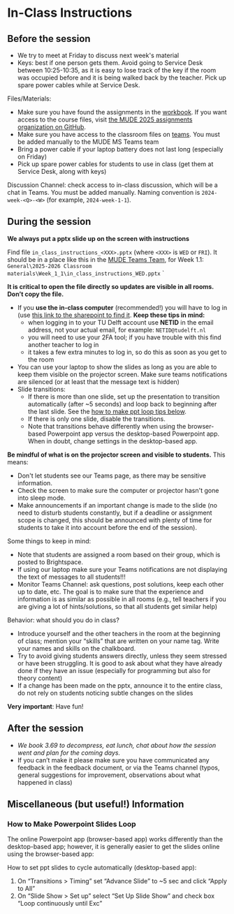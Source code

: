 # In-Class Instructions

## Before the session
- We try to meet at Friday to discuss next week's material
- Keys: best if one person gets them. Avoid going to Service Desk between 10:25-10:35, as it is easy to lose track of the key if the room was occupied before and it is being walked back by the teacher. Pick up spare power cables while at Service Desk. 

Files/Materials:

- Make sure you have found the assignments in the [workbook](https://mude-2025.github.io/workbook/). If you want access to the course files, visit [the MUDE 2025 assignments organization on GitHub](https://github.com/MUDE-2025).
- Make sure you have access to the classroom files on [teams](https://tud365.sharepoint.com/:f:/r/sites/MUDE/Gedeelde%20documenten/General/2025-2026%20Classroom%20material?csf=1&web=1&e=CR1Le0). You must be added manually to the MUDE MS Teams team
- Bring a power cable if your laptop battery does not last long (especially on Friday)
- Pick up spare power cables for students to use in class (get them at Service Desk, along with keys)

Discussion Channel: check access to in-class discussion, which will be a chat in Teams. You must be added manually. Naming convention is `2024-week-<Q>-<W>` (for example, `2024-week-1-1`).

## During the session

**We always put a pptx slide up on the screen with instructions**

Find file `in_class_instructions_<XXX>.pptx` (where `<XXX>` is `WED` or `FRI`). It should be in a place like this in the [MUDE Teams Team](https://tud365.sharepoint.com/:f:/r/sites/MUDE/Gedeelde%20documenten/General/2025-2026%20Classroom%20material?csf=1&web=1&e=CR1Le0), for Week 1.1: `General\2025-2026 Classroom materials\Week_1_1\in_class_instructions_WED.pptx`
`

**It is critical to open the file directly so updates are visible in all rooms. Don’t copy the file.**

- If you **use the in-class computer** (recommended!) you will have to log in (use [this link to the sharepoint to find it](https://tud365.sharepoint.com/:f:/r/sites/MUDE/Gedeelde%20documenten/General/2025-2026%20Classroom%20material?csf=1&web=1&e=CR1Le0). **Keep these tips in mind:**
  - when logging in to your TU Delft account use **NETID** in the email address, not your actual email, for example: `NETID@tudelft.nl`
  - you will need to use your 2FA tool; if you have trouble with this find another teacher to log in
  - it takes a few extra minutes to log in, so do this as soon as you get to the room
- You can use your laptop to show the slides as long as you are able to keep them visible on the projector screen. Make sure teams notifications are silenced (or at least that the message text is hidden)
- Slide transitions:
  - If there is more than one slide, set up the presentation to transition automatically (after ~5 seconds) and loop back to beginning after the last slide. See the [how to make ppt loop tips below](#how-to-make-powerpoint-slides-loop).
  - If there is only one slide, disable the transitions.
  - Note that transitions behave differently when using the browser-based Powerpoint app versus the desktop-based Powerpoint app. When in doubt, change settings in the desktop-based app.

**Be mindful of what is on the projector screen and visible to students.** This means:
- Don't let students see our Teams page, as there may be sensitive information.
- Check the screen to make sure the computer or projector hasn't gone into sleep mode.
- Make announcements if an important change is made to the slide (no need to disturb students constantly, but if a deadline or assignment scope is changed, this should be announced with plenty of time for students to take it into account before the end of the session).

Some things to keep in mind:

- Note that students are assigned a room based on their group, which is posted to Brightspace.
- If using our laptop make sure your Teams notifications are not displaying the text of messages to all students!!!
- Monitor Teams Channel: ask questions, post solutions, keep each other up to date, etc. The goal is to make sure that the experience and information is as similar as possible in all rooms (e.g., tell teachers if you are giving a lot of hints/solutions, so that all students get similar help)

Behavior: what should you do in class?

- Introduce yourself and the other teachers in the room at the beginning of class; mention your “skills” that are written on your name tag. Write your names and skills on the chalkboard.
- Try to avoid giving students answers directly, unless they seem stressed or have been struggling. It is good to ask about what they have already done if they have an issue (especially for programming but also for theory content)
- If a change has been made on the pptx, announce it to the entire class, do not rely on students noticing subtle changes on the slides

**Very important**: Have fun!

## After the session

- _We book 3.69 to decompress, eat lunch, chat about how the session went and plan for the coming days._
- If you can’t make it please make sure you have communicated any feedback in the feedback document, or via the Teams channel (typos, general suggestions for improvement, observations about what happened in class)

## Miscellaneous (but useful!) Information

### How to Make Powerpoint Slides Loop

The online Powerpoint app (browser-based app) works differently than the desktop-based app; however, it is generally easier to get the slides online using the browser-based app:

How to set ppt slides to cycle automatically (desktop-based app):
1.	On “Transitions > Timing” set “Advance Slide” to ~5 sec and click “Apply to All”
2.	On “Slide Show > Set up” select “Set Up Slide Show” and check box “Loop continuously until Exc”
